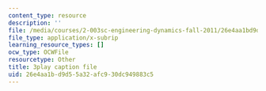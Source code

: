 ```yaml
---
content_type: resource
description: ''
file: /media/courses/2-003sc-engineering-dynamics-fall-2011/26e4aa1bd9d55a32afc930dc949883c5_tm51lwadMOc.vtt
file_type: application/x-subrip
learning_resource_types: []
ocw_type: OCWFile
resourcetype: Other
title: 3play caption file
uid: 26e4aa1b-d9d5-5a32-afc9-30dc949883c5
---
```

